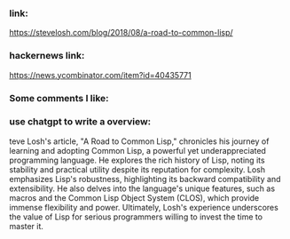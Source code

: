 ### link:

https://stevelosh.com/blog/2018/08/a-road-to-common-lisp/

### hackernews link:

https://news.ycombinator.com/item?id=40435771

### Some comments I like:    



### use chatgpt to write a overview:

teve Losh's article, "A Road to Common Lisp," chronicles his journey of  learning and adopting Common Lisp, a powerful yet underappreciated  programming language. He explores the rich history of Lisp, noting its  stability and practical utility despite its reputation for complexity.  Losh emphasizes Lisp's robustness, highlighting its backward  compatibility and extensibility. He also delves into the language's  unique features, such as macros and the Common Lisp Object System  (CLOS), which provide immense flexibility and power. Ultimately, Losh's  experience underscores the value of Lisp for serious programmers willing to invest the time to master it.

